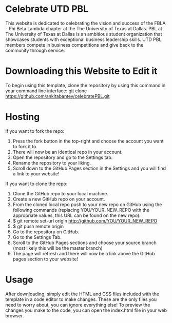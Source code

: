 # Celebrate UTD PBL

This website is dedicated to celebrating the vision and success of the FBLA - Phi Beta Lambda chapter at the The University of Texas at Dallas. PBL at The University of Texas at Dallas is an ambitious student organization that showcases students with exceptional business leadership skills. UTD PBL members compete in business competitions and give back to the community through service.

# Downloading this Website to Edit it

To begin using this template, clone the repository by using this command in your command line interface: 
git clone https://github.com/ankitabantey/celebratePBL.git

# Hosting

If you want to fork the repo:

1. Press the fork button in the top-right and choose the account you want to fork it to.
2. There will now be an identical repo in your account.
3. Open the repository and go to the Settings tab.
4. Rename the repository to your liking.
5. Scroll down to the GitHub Pages section in the Settings and you will find a link to your website!

If you want to clone the repo:

1. Clone the GitHub repo to your local machine.
2. Create a new GitHub repo on your account.
3. From the cloned local repo push to your new repo on GitHub using the following commands (replacing YOU/YOUR_NEW_REPO with the appropriate values, this URL can be found on the new repo):
4. $ git remote set-url origin http://github.com/YOU/YOUR_NEW_REPO
5. $ git push remote origin
6. Go to the repository on GitHub.
7. Go to the Settings Tab.
8. Scroll to the GitHub Pages sections and choose your source branch (most likely this will be the master branch)
9. The page will refresh and there will now be a link above the GitHub pages section to your website!

# Usage

After downloading, simply edit the HTML and CSS files included with the template in a code editor to make changes. These are the only files you need to worry about, you can ignore everything else! To preview the changes you make to the code, you can open the index.html file in your web browser.

